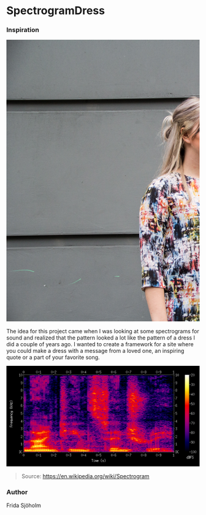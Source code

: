 # SpectrogramDress
### Inspiration
![Dress](dress.jpg)

The idea for this project came when I was looking at some spectrograms for sound and realized that the pattern looked a lot like the pattern of a dress I did a couple of years ago. I wanted to create a framework for a site where you could make a dress with a message from a loved one, an inspiring quote or a part of your favorite song.

![Spectrogram](Spectrogram-Wikipedia.png)

> Source: https://en.wikipedia.org/wiki/Spectrogram

### Author
Frida Sjöholm
